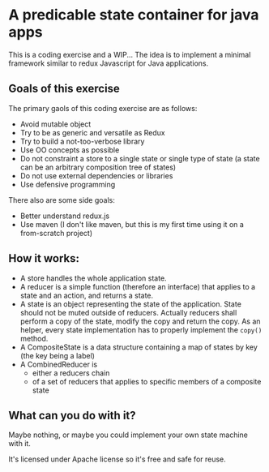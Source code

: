# A predicable state container for java apps  

This is a coding exercise and a WIP... 
The idea is to implement a minimal framework similar to redux Javascript for Java applications.

## Goals of this exercise

The primary gaols of this coding exercise are as follows:

- Avoid mutable object 
- Try to be as generic and versatile as Redux
- Try to build a not-too-verbose library
- Use OO concepts as possible  
- Do not constraint a store to a single state or single type of state (a state can be an arbitrary composition tree of states)   
- Do not use external dependencies or libraries
- Use defensive programming

There also are some side goals:

- Better understand redux.js
- Use maven (I don't like maven, but this is my first time using it on a from-scratch project) 


## How it works:

- A store handles the whole application state.
- A reducer is a simple function (therefore an interface) that applies to a state and an action, and returns a state. 
- A state is an object representing the state of the application. State should not be muted outside of reducers. Actually reducers shall perform a copy of the state, modify the copy and return the copy. As an helper, every state implementation has to properly implement the `copy()` method. 
-  A CompositeState is a data structure containing a map of states by key (the key being a label)
-  A CombinedReducer is 
	-  either a reducers chain 
	-  of a set of reducers that applies to specific members of a composite state 


## What can you do with it?

Maybe nothing, or maybe you could implement your own state machine with it.

It's licensed under Apache license so it's free and safe for reuse.

 